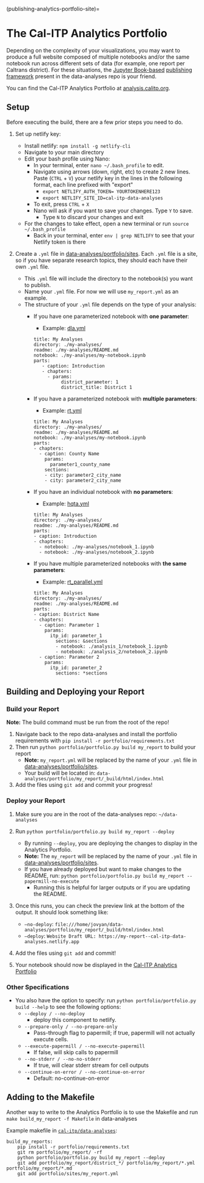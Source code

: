 (publishing-analytics-portfolio-site)=

# The Cal-ITP Analytics Portfolio

Depending on the complexity of your visualizations, you may want to produce
a full website composed of multiple notebooks and/or the same notebook run
across different sets of data (for example, one report per Caltrans district).
For these situations, the [Jupyter Book-based](https://jupyterbook.org/en/stable/intro.html)
[publishing framework](https://github.com/cal-itp/data-analyses/tree/main/portfolio)
present in the data-analyses repo is your friend.

You can find the Cal-ITP Analytics Portfolio at [analysis.calitp.org](https://analysis.calitp.org).

## Setup

Before executing the build, there are a few prior steps you need to do.

1. Set up netlify key:

   - Install netlify: `npm install -g netlify-cli`
   - Navigate to your main directory
   - Edit your bash profile using Nano:
     - In your terminal, enter `nano ~/.bash_profile` to edit.
     - Navigate using arrows (down, right, etc) to create 2 new lines. Paste (`CTRL` + `V`) your netlify key in the lines in the following format, each line prefixed with "export"
       - `export NETLIFY_AUTH_TOKEN= YOURTOKENHERE123`
       - `export NETLIFY_SITE_ID=cal-itp-data-analyses`
     - To exit, press `CTRL` + `X`
     - Nano will ask if you want to save your changes. Type `Y` to save.
       - Type `N` to discard your changes and exit
   - For the changes to take effect, open a new terminal or run `source ~/.bash_profile`
     - Back in your terminal, enter `env | grep NETLIFY` to see that your Netlify token is there

2. Create a `.yml` file in [data-analyses/portfolio/sites](https://github.com/cal-itp/data-analyses/tree/main/portfolio/sites). Each `.yml` file is a site, so if you have separate research topics, they should each have their own `.yml` file.

   - This `.yml` file will include the directory to the notebook(s) you want to publish.
   - Name your `.yml` file. For now we will use `my_report.yml` as an example.
   - The structure of your `.yml` file depends on the type of your analysis:
     - If you have one parameterized notebook with **one parameter**:

       - Example: [dla.yml](https://github.com/cal-itp/data-analyses/blob/main/portfolio/sites/dla.yml)

       ```
       title: My Analyses
       directory: ./my-analyses/
       readme: ./my-analyses/README.md
       notebook: ./my-analyses/my-notebook.ipynb
       parts:
          - caption: Introduction
          - chapters:
            - params:
                 district_parameter: 1
                 district_title: District 1
       ```

     - If you have a parameterized notebook with **multiple parameters**:

       - Example: [rt.yml](https://github.com/cal-itp/data-analyses/blob/main/portfolio/sites/rt.yml)

       ```
       title: My Analyses
       directory: ./my-analyses/
       readme: ./my-analyses/README.md
       notebook: ./my-analyses/my-notebook.ipynb
       parts:
       - chapters:
         - caption: County Name
           params:
             parameter1_county_name
           sections:
           - city: parameter2_city_name
           - city: parameter2_city_name
       ```

     - If you have an individual notebook with **no parameters**:

       - Example: [hqta.yml](https://github.com/cal-itp/data-analyses/blob/main/portfolio/sites/hqta.yml)

       ```
       title: My Analyses
       directory: ./my-analyses/
       readme: ./my-analyses/README.md
       parts:
       - caption: Introduction
       - chapters:
         - notebook: ./my-analyses/notebook_1.ipynb
         - notebook: ./my-analyses/notebook_2.ipynb
       ```

     - If you have multiple parameterized notebooks with **the same parameters**:

       - Example: [rt_parallel.yml](https://github.com/cal-itp/data-analyses/blob/main/portfolio/rt_parallel.yml)

       ```
       title: My Analyses
       directory: ./my-analyses/
       readme: ./my-analyses/README.md
       parts:
       - caption: District Name
       - chapters:
         - caption: Parameter 1
           params:
             itp_id: parameter_1
               sections: &sections
               - notebook: ./analysis_1/notebook_1.ipynb
               - notebook: ./analysis_2/notebook_2.ipynb
         - caption: Parameter 2
           params:
             itp_id: parameter_2
               sections: *sections
       ```

## Building and Deploying your Report

### Build your Report

**Note:** The build command must be run from the root of the repo!

1. Navigate back to the repo data-analyses and install the portfolio requirements with
   `pip install -r portfolio/requirements.txt`
2. Then run `python portfolio/portfolio.py build my_report` to build your report
   - **Note:** `my_report.yml` will be replaced by the name of your `.yml` file in [data-analyses/portfolio/sites](https://github.com/cal-itp/data-analyses/tree/main/portfolio/sites).
   - Your build will be located in: `data-analyses/portfolio/my_report/_build/html/index.html`
3. Add the files using `git add` and commit your progress!

### Deploy your Report

1. Make sure you are in the root of the data-analyses repo: `~/data-analyses`

2. Run `python portfolio/portfolio.py build my_report --deploy`

   - By running `--deploy`, you are deploying the changes to display in the Analytics Portfolio.
   - **Note:** The `my_report` will be replaced by the name of your `.yml` file in [data-analyses/portfolio/sites](https://github.com/cal-itp/data-analyses/tree/main/portfolio/sites).
   - If you have already deployed but want to make changes to the README, run: `python portfolio/portfolio.py build my_report --papermill-no-execute`
     - Running this is helpful for larger outputs or if you are updating the README.

3. Once this runs, you can check the preview link at the bottom of the output. It should look something like:

   - `–no-deploy`: `file:///home/jovyan/data-analyses/portfolio/my_report/_build/html/index.html`
   - `–deploy`: `Website Draft URL: https://my-report--cal-itp-data-analyses.netlify.app`

4. Add the files using `git add` and commit!

5. Your notebook should now be displayed in the [Cal-ITP Analytics Portfolio](https://analysis.calitp.org/)

### Other Specifications

- You also have the option to specify: run `python portfolio/portfolio.py build --help` to see the following options:
  - `--deploy / --no-deploy`
    - deploy this component to netlify.
  - `--prepare-only / --no-prepare-only`
    - Pass-through flag to papermill; if true, papermill will not actually execute cells.
  - `--execute-papermill / --no-execute-papermill`
    - If false, will skip calls to papermill
  - `--no-stderr / --no-no-stderr`
    - If true, will clear stderr stream for cell outputs
  - `--continue-on-error / --no-continue-on-error`
    - Default: no-continue-on-error

## Adding to the Makefile

Another way to write to the Analytics Portfolio is to use the Makefile and run
`make build_my_report -f Makefile` in data-analyses

Example makefile in [`cal-itp/data-analyses`](https://github.com/cal-itp/data-analyses/blob/main/Makefile):

```
build_my_reports:
    pip install -r portfolio/requirements.txt
    git rm portfolio/my_report/ -rf
    python portfolio/portfolio.py build my_report --deploy
    git add portfolio/my_report/district_*/ portfolio/my_report/*.yml portfolio/my_report/*.md
    git add portfolio/sites/my_report.yml
```
